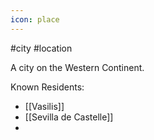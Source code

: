 ```yaml
---
icon: place
---
```

#city #location

A city on the Western Continent.

Known Residents:
- [[Vasilis]]
- [[Sevilla de Castelle]]
- 